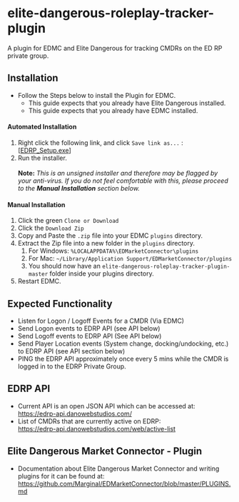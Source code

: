 # elite-dangerous-roleplay-tracker-plugin
A plugin for EDMC and Elite Dangerous for tracking CMDRs on the ED RP private group.

## Installation
* Follow the Steps below to install the Plugin for EDMC.
    * This guide expects that you already have Elite Dangerous installed.
    * This guide expects that you already have EDMC installed.

#### Automated Installation
1. Right click the following link, and click `Save link as...` : \[[EDRP_Setup.exe](../master/latest/EDRP_Setup.exe)\]
2. Run the installer.
<br><br>
**Note:** *This is an unsigned installer and therefore may be flagged by your anti-virus. If you do not feel comfortable with this, please proceed to the **Manual Installation** section below.*

#### Manual Installation
1. Click the green `Clone or Download`
2. Click the `Download Zip`
3. Copy and Paste the `.zip` file into your EDMC `plugins` directory.
4. Extract the Zip file into a new folder in the `plugins` directory.
    1. For Windows: `%LOCALAPPDATA%\EDMarketConnector\plugins`
    2. For Mac: `~/Library/Application Support/EDMarketConnector/plugins`
    3. You should now have an `elite-dangerous-roleplay-tracker-plugin-master` folder inside your plugins directory.
5. Restart EDMC.

## Expected Functionality
* Listen for Logon / Logoff Events for a CMDR (Via EDMC)
* Send Logon events to EDRP API (see API below)
* Send Logoff events to EDRP API (See API below)
* Send Player Location events (System change, docking/undocking, etc.) to EDRP API (see API section below)
* PING the EDRP API approximately once every 5 mins while the CMDR is logged in to the EDRP Private Group.

## EDRP API

* Current API is an open JSON API which can be accessed at:<br>
https://edrp-api.danowebstudios.com/
* List of CMDRs that are currently active on EDRP:<br>
https://edrp-api.danowebstudios.com/web/active-list

## Elite Dangerous Market Connector - Plugin
* Documentation about Elite Dangerous Market Connector and writing plugins for it can be found at:<br>
https://github.com/Marginal/EDMarketConnector/blob/master/PLUGINS.md
